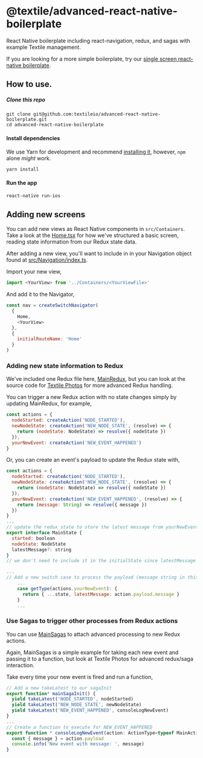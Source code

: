 # @textile/advanced-react-native-boilerplate

React Native boilerplate including react-navigation, redux, and sagas with example Textile management. 

If you are looking for a more simple boilerplate, try our [single screen react-native boilerplate](https://github.com/textileio/react-native-boilerplate).

## How to use.

##### Clone this repo


```
git clone git@github.com:textileio/advanced-react-native-boilerplate.git
cd advanced-react-native-boilerplate
```

#### Install dependencies

We use Yarn for development and recommend [installing it](https://yarnpkg.com/lang/en/docs/install/), however, `npm` alone _might_ work.

```bash
yarn install
```

#### Run the app

```bash
react-native run-ios
```


## Adding new screens

You can add new views as React Native components in `src/Containers`. Take a look at the [Home.tsx](https://github.com/textileio/advanced-react-native-boilerplate/blob/master/src/Containers/Home.tsx) for how we've structured a basic screen, reading state information from our Redux state data.

After adding a new view, you'll want to include in in your Navigation object found at [src/Navigation/index.ts](https://github.com/textileio/advanced-react-native-boilerplate/blob/master/src/Navigation/index.ts). 

Import your new view,

```javascript
import <YourView> from '../Containers/<YourViewFile>'
```

And add it to the Navigator,


```javascript
const nav = createSwitchNavigator(
  {
    Home,
    <YourView>
  },
  {
    initialRouteName: 'Home'
  }
)
```

### Adding new state information to Redux

We've included one Redux file here, [MainRedux](https://github.com/textileio/advanced-react-native-boilerplate/blob/master/src/Redux/MainRedux.ts), but you can look at the source code for [Textile Photos](https://github.com/textileio/textile-mobile/) for more advanced Redux handling.

You can trigger a new Redux action with no state changes simply by updating MainRedux, for example,

```javascript
const actions = {
  nodeStarted: createAction('NODE_STARTED'),
  newNodeState: createAction('NEW_NODE_STATE', (resolve) => {
    return (nodeState: NodeState) => resolve({ nodeState })
  }),
  yourNewEvent: createAction('NEW_EVENT_HAPPENED')
}
```

Or, you can create an event's payload to update the Redux state with,

```javascript
const actions = {
  nodeStarted: createAction('NODE_STARTED'),
  newNodeState: createAction('NEW_NODE_STATE', (resolve) => {
    return (nodeState: NodeState) => resolve({ nodeState })
  }),
  yourNewEvent: createAction('NEW_EVENT_HAPPENED', (resolve) => {
    return (message: String) => resolve({ message })
  })
}
...
// update the redux state to store the latest message from yourNewEvent
export interface MainState {
  started: boolean
  nodeState: NodeState
  latestMessage?: string
}
// we don't need to include it in the initialState since latestMessage is an optional

...
// Add a new switch case to process the payload (message string in this case)
    ...
    case getType(actions.yourNewEvent): {
      return { ...state, latestMessage: action.payload.message }
    }
    ...
```

### Use Sagas to trigger other processes from Redux actions

You can use [MainSagas](https://github.com/textileio/advanced-react-native-boilerplate/blob/master/src/Sagas/MainSagas.ts) to attach advanced processing to new Redux actions.

Again, MainSagas is a simple example for taking each new event and passing it to a function, but look at Textile Photos for advanced redux/saga interaction.

Take every time your new event is fired and run a function,

```javascript 
// Add a new takeLatest to our sagaInit
export function* mainSagaInit() {
  yield takeLatest('NODE_STARTED', nodeStarted)
  yield takeLatest('NEW_NODE_STATE', newNodeState)
  yield takeLatest('NEW_EVENT_HAPPENED', consoleLogNewEvent)
}
...
// Create a function to execute for NEW_EVENT_HAPPENED
export function * consoleLogNewEvent(action: ActionType<typeof MainActions.yourNewEvent>) {
  const { message } = action.payload
  console.info('New event with message: ', message)
}
```
